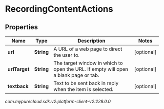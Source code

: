 # RecordingContentActions


## Properties

| Name | Type | Description | Notes |
| ------------ | ------------- | ------------- | ------------- |
| **url** | **String** | A URL of a web page to direct the user to. |  [optional] |
| **urlTarget** | **String** | The target window in which to open the URL. If empty will open a blank page or tab. |  [optional] |
| **textback** | **String** | Text to be sent back in reply when the item is selected. |  [optional] |




_com.mypurecloud.sdk.v2:platform-client-v2:228.0.0_
